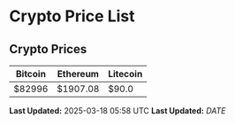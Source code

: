 # Crypto Price List

## Crypto Prices
| Bitcoin | Ethereum | Litecoin |
| ------- | -------- | -------- |
| $82996 | $1907.08 | $90.0 |
**Last Updated:** 2025-03-18 05:58 UTC
**Last Updated:** $DATE$
